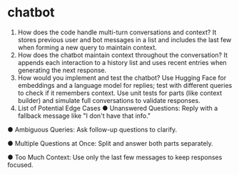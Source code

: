 # chatbot

1. How does the code handle multi-turn conversations and context?
It stores previous user and bot messages in a list and includes the last few when forming a
new query to maintain context.
2. How does the chatbot maintain context throughout the conversation?
It appends each interaction to a history list and uses recent entries when generating the next
response.
3. How would you implement and test the chatbot?
Use Hugging Face for embeddings and a language model for replies; test with different
queries to check if it remembers context.
Use unit tests for parts (like context builder) and simulate full conversations to validate
responses.
4. List of Potential Edge Cases
● Unanswered Questions: Reply with a fallback message like "I don't have that info."

● Ambiguous Queries: Ask follow-up questions to clarify.

● Multiple Questions at Once: Split and answer both parts separately.

● Too Much Context: Use only the last few messages to keep responses focused.
